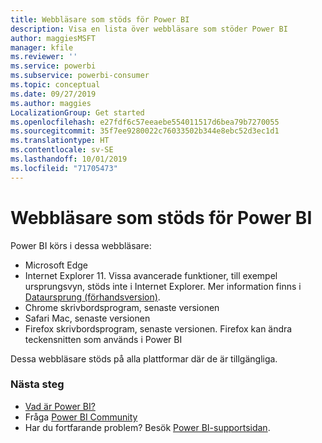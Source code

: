 ```yaml
---
title: Webbläsare som stöds för Power BI
description: Visa en lista över webbläsare som stöder Power BI
author: maggiesMSFT
manager: kfile
ms.reviewer: ''
ms.service: powerbi
ms.subservice: powerbi-consumer
ms.topic: conceptual
ms.date: 09/27/2019
ms.author: maggies
LocalizationGroup: Get started
ms.openlocfilehash: e27fdf6c57eeaebe554011517d6bea79b7270055
ms.sourcegitcommit: 35f7ee9280022c76033502b344e8ebc52d3ec1d1
ms.translationtype: HT
ms.contentlocale: sv-SE
ms.lasthandoff: 10/01/2019
ms.locfileid: "71705473"
---
```

# <a name="supported-browsers-for-power-bi"></a>Webbläsare som stöds för Power BI
Power BI körs i dessa webbläsare:

- Microsoft Edge
- Internet Explorer 11. Vissa avancerade funktioner, till exempel ursprungsvyn, stöds inte i Internet Explorer. Mer information finns i [Dataursprung (förhandsversion)](service-data-lineage.md).
- Chrome skrivbordsprogram, senaste versionen
- Safari Mac, senaste versionen
- Firefox skrivbordsprogram, senaste versionen. Firefox kan ändra teckensnitten som används i Power BI 

Dessa webbläsare stöds på alla plattformar där de är tillgängliga.

### <a name="next-steps"></a>Nästa steg
* [Vad är Power BI?](power-bi-overview.md)
* Fråga [Power BI Community](http://community.powerbi.com/)
* Har du fortfarande problem? Besök [Power BI-supportsidan](https://powerbi.microsoft.com/support/).

